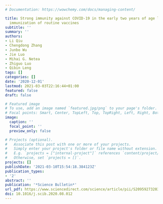 ```yaml
---
# Documentation: https://wowchemy.com/docs/managing-content/

title: Strong immunity against COVID-19 in the early two years of age links to frequent
  immunization of routine vaccines
subtitle: ''
summary: ''
authors:
- Li Qiu
- Chengdong Zhang
- Junbo Wu
- Jie Luo
- Mihai G. Netea
- Zhiguo Luo
- Qibin Leng
tags: []
categories: []
date: '2020-12-01'
lastmod: 2021-03-03T22:16:44+01:00
featured: false
draft: false

# Featured image
# To use, add an image named `featured.jpg/png` to your page's folder.
# Focal points: Smart, Center, TopLeft, Top, TopRight, Left, Right, BottomLeft, Bottom, BottomRight.
image:
  caption: ''
  focal_point: ''
  preview_only: false

# Projects (optional).
#   Associate this post with one or more of your projects.
#   Simply enter your project's folder or file name without extension.
#   E.g. `projects = ["internal-project"]` references `content/project/deep-learning/index.md`.
#   Otherwise, set `projects = []`.
projects: []
publishDate: '2021-03-10T15:54:18.384123Z'
publication_types:
- '2'
abstract: ''
publication: '*Science Bulletin*'
url_pdf: https://www.sciencedirect.com/science/article/pii/S2095927320305338
doi: 10.1016/j.scib.2020.08.012
---
```

